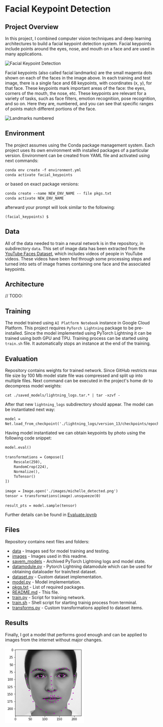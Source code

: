 [//]: # (Image References)

[image1]: ./images/key_pts_example.png "Facial Keypoint Detection"
[image2]: ./images/landmarks_numbered.jpg "Landmarks numbered"
[image3]: ./images/average_face_keypoints.png "Result image"

# Facial Keypoint Detection

## Project Overview

In this project, I combined computer vision techniques and deep learning architectures to build a facial keypoint detection system. Facial keypoints include points around the eyes, nose, and mouth on a face and are used in many applications.

![Facial Keypoint Detection][image1]

Facial keypoints (also called facial landmarks) are the small magenta dots shown on each of the faces in the image above. In each training and test image, there is a single face and 68 keypoints, with coordinates (x, y), for that face. These keypoints mark important areas of the face: the eyes, corners of the mouth, the nose, etc. These keypoints are relevant for a variety of tasks, such as face filters, emotion recognition, pose recognition, and so on. Here they are, numbered, and you can see that specific ranges of points match different portions of the face.

![Landmarks numbered][image2]

## Environment

The project assumes using the Conda package management system. Each project uses its own environment with installed packages of a particular version. Environment can be created from YAML file and activated using next commands:

```
conda env create -f environment.yml
conda activate facial_keypoints
```

or based on exact package versions:

```
conda create --name NEW_ENV_NAME -- file pkgs.txt
conda activate NEW_ENV_NAME
```

afterward your prompt will look similar to the following:

```
(facial_keypoints) $
```

## Data

All of the data needed to train a neural network is in the repository, in subdirectory `data`. This set of image data has been extracted from the [YouTube Faces Dataset](https://www.cs.tau.ac.il/~wolf/ytfaces/), which includes videos of people in YouTube videos. These videos have been fed through some processing steps and turned into sets of image frames containing one face and the associated keypoints.

## Architecture

// TODO:

## Training

The model trained using `AI Platform Notebook` instance in Google Cloud Platform. This project requires `PyTorch Lightning` package to be pre-installed. Since the model implemented using PyTorch Lightning it can be trained using both GPU and TPU. Training process can be started using `train.sh` file. It automatically stops an instance at the end of the training.

## Evaluation

Repository contains weights for trained network. Since GitHub restricts max file size by 100 Mb model state file was compressed and split up into multiple files. Next command can be executed in the project's home dir to decompress model weights:

```
cat ./saved_models/lightning_logs.tar.* | tar -xzvf -
```

After that new `lightning_logs` subdirectory should appear. The model can be instantiated next way:

```
model = Net.load_from_checkpoint('./lightning_logs/version_13/checkpoints/epoch=199.ckpt')
```

Having model instantiated we can obtain keypoints by photo using the following code snippet:

```
model.eval()

transformations = Compose([
    Rescale(250),
    RandomCrop(224),
    Normalize(),
    ToTensor()
])

image = Image.open('./images/michelle_detected.png')
tensor = transformations(image).unsqueeze(0)

result_pts = model.sample(tensor)
```

Further details can be found in [Evaluate.ipynb](./Evaluate.ipynb)

## Files

Repository contains next files and folders:

* [data](./data) - Images sed for model training and testing.
* [images](./images) - Images used in this readme.
* [savem_models](./saved_models) - Archived PyTorch Lightning logs and model state.
* [datamodule.py](./datamodule.py) - Pytorch Lightning datamodule which can be used for obtaining dataloader for train/test dataset.
* [dataset.py](./dataset.py) - Custom dataset implementation.
* [model.py](./model.py) - Model implementation.
* [pkgs.txt](./pkgs.txt) - List of required packages.
* [README.md](./README.md) - This file.
* [train.py](./train.py) - Script for training network.
* [train.sh](./train.sh) - Shell script for starting trainig process from terminal.
* [transforms.py](./transorms.py) - Custom transformations applied to dataset items.

## Results

Finally, I got a model that performs good enough and can be applied to images from the internet without major changes.

![Result image][image3]